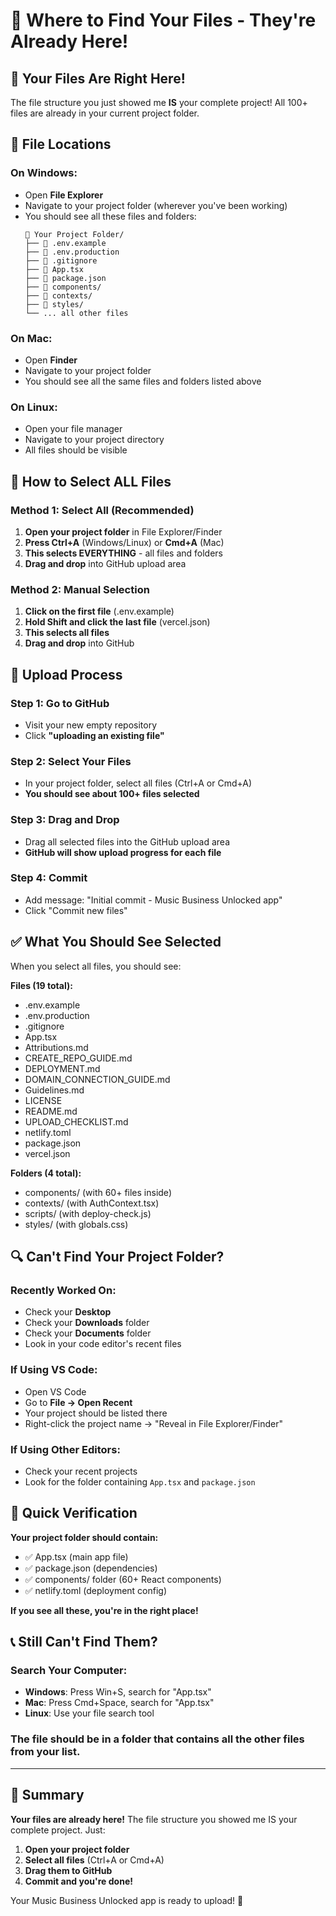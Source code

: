 # 📍 Where to Find Your Files - They're Already Here!

## 🎯 Your Files Are Right Here!

The file structure you just showed me **IS** your complete project! All 100+ files are already in your current project folder.

## 📂 File Locations

### On Windows:
- Open **File Explorer**
- Navigate to your project folder (wherever you've been working)
- You should see all these files and folders:
  ```
  📁 Your Project Folder/
  ├── 📄 .env.example
  ├── 📄 .env.production  
  ├── 📄 .gitignore
  ├── 📄 App.tsx
  ├── 📄 package.json
  ├── 📁 components/
  ├── 📁 contexts/
  ├── 📁 styles/
  └── ... all other files
  ```

### On Mac:
- Open **Finder**
- Navigate to your project folder
- You should see all the same files and folders listed above

### On Linux:
- Open your file manager
- Navigate to your project directory
- All files should be visible

## 🎯 How to Select ALL Files

### Method 1: Select All (Recommended)
1. **Open your project folder** in File Explorer/Finder
2. **Press Ctrl+A** (Windows/Linux) or **Cmd+A** (Mac)
3. **This selects EVERYTHING** - all files and folders
4. **Drag and drop** into GitHub upload area

### Method 2: Manual Selection
1. **Click on the first file** (.env.example)
2. **Hold Shift and click the last file** (vercel.json)
3. **This selects all files**
4. **Drag and drop** into GitHub

## 🚀 Upload Process

### Step 1: Go to GitHub
- Visit your new empty repository
- Click **"uploading an existing file"**

### Step 2: Select Your Files
- In your project folder, select all files (Ctrl+A or Cmd+A)
- **You should see about 100+ files selected**

### Step 3: Drag and Drop
- Drag all selected files into the GitHub upload area
- **GitHub will show upload progress for each file**

### Step 4: Commit
- Add message: "Initial commit - Music Business Unlocked app"
- Click "Commit new files"

## ✅ What You Should See Selected

When you select all files, you should see:

**Files (19 total):**
- .env.example
- .env.production
- .gitignore
- App.tsx
- Attributions.md
- CREATE_REPO_GUIDE.md
- DEPLOYMENT.md
- DOMAIN_CONNECTION_GUIDE.md
- Guidelines.md
- LICENSE
- README.md
- UPLOAD_CHECKLIST.md
- netlify.toml
- package.json
- vercel.json

**Folders (4 total):**
- components/ (with 60+ files inside)
- contexts/ (with AuthContext.tsx)
- scripts/ (with deploy-check.js)
- styles/ (with globals.css)

## 🔍 Can't Find Your Project Folder?

### Recently Worked On:
- Check your **Desktop**
- Check your **Downloads** folder  
- Check your **Documents** folder
- Look in your code editor's recent files

### If Using VS Code:
- Open VS Code
- Go to **File → Open Recent**
- Your project should be listed there
- Right-click the project name → "Reveal in File Explorer/Finder"

### If Using Other Editors:
- Check your recent projects
- Look for the folder containing `App.tsx` and `package.json`

## 🎯 Quick Verification

**Your project folder should contain:**
- ✅ App.tsx (main app file)
- ✅ package.json (dependencies)
- ✅ components/ folder (60+ React components)
- ✅ netlify.toml (deployment config)

**If you see all these, you're in the right place!**

## 📞 Still Can't Find Them?

### Search Your Computer:
- **Windows**: Press Win+S, search for "App.tsx"
- **Mac**: Press Cmd+Space, search for "App.tsx"
- **Linux**: Use your file search tool

### The file should be in a folder that contains all the other files from your list.

---

## 🎉 Summary

**Your files are already here!** The file structure you showed me IS your complete project. Just:

1. **Open your project folder**
2. **Select all files** (Ctrl+A or Cmd+A)
3. **Drag them to GitHub**
4. **Commit and you're done!**

Your Music Business Unlocked app is ready to upload! 🎵